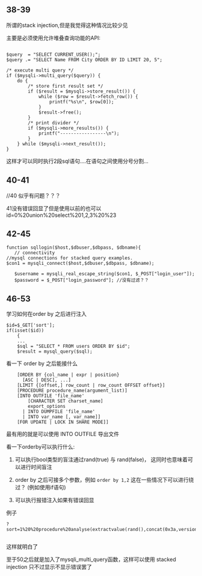 ## 38-39

所谓的stack injection,但是我觉得这种情况比较少见

主要是必须使用允许堆叠查询功能的API:

```

$query  = "SELECT CURRENT_USER();";
$query .= "SELECT Name FROM City ORDER BY ID LIMIT 20, 5";

/* execute multi query */
if ($mysqli->multi_query($query)) {
    do {
        /* store first result set */
        if ($result = $mysqli->store_result()) {
            while ($row = $result->fetch_row()) {
                printf("%s\n", $row[0]);
            }
            $result->free();
        }
        /* print divider */
        if ($mysqli->more_results()) {
            printf("-----------------\n");
        }
    } while ($mysqli->next_result());
}

```

这样才可以同时执行2段sql语句....在语句之间使用分号分割...

## 40-41

//40 似乎有问题？？？

41没有错误回显了但是使用以前的也可以id=0%20union%20select%201,2,3%20%23

## 42-45

```
function sqllogin($host,$dbuser,$dbpass, $dbname){
   // connectivity
//mysql connections for stacked query examples.
$con1 = mysqli_connect($host,$dbuser,$dbpass, $dbname);
   
   $username = mysqli_real_escape_string($con1, $_POST["login_user"]);
   $password = $_POST["login_password"]; //没有过滤？？
```

## 46-53

学习如何在order by 之后进行注入

```
$id=$_GET['sort'];	
if(isset($id))
	{
    ...
	$sql = "SELECT * FROM users ORDER BY $id";
	$result = mysql_query($sql);
```

看一下 order by 之后能接什么

```
    [ORDER BY {col_name | expr | position}
      [ASC | DESC], ...]
    [LIMIT {[offset,] row_count | row_count OFFSET offset}]
    [PROCEDURE procedure_name(argument_list)]
    [INTO OUTFILE 'file_name'
        [CHARACTER SET charset_name]
        export_options
      | INTO DUMPFILE 'file_name'
      | INTO var_name [, var_name]]
    [FOR UPDATE | LOCK IN SHARE MODE]]
```

最有用的就是可以使用 INTO OUTFILE 导出文件

看一下orderby可以执行什么:

1. 可以执行bool类型的盲注通过rand(true) 与 rand(false)， 这同时也意味着可以进行时间盲注

2. order by 之后可接多个参数，例如 ``` order by 1,2 ``` 这在一些情况下可以进行绕过？ (例如使用if语句)

3. 可以执行报错注入如果有错误回显

例子

```
?sort=1%20%20procedure%20analyse(extractvalue(rand(),concat(0x3a,version())),1)


```

这样就明白了


至于50之后就是加入了mysqli_multi_query函数，这样可以使用 stacked injection 只不过显示不显示错误罢了